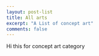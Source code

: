 ```yaml
---
layout: post-list
title: All arts
excerpt: "A List of concept art"
comments: false
---
```




Hi this for concept art category
